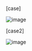 [case]

![image](https://user-images.githubusercontent.com/108928206/192680966-79427325-c196-4e7b-b61d-04d6f392c620.png)

[case2]

![image](https://user-images.githubusercontent.com/108928206/192681053-db91aa5e-c202-486a-b030-ed2f2f07d9f5.png)
